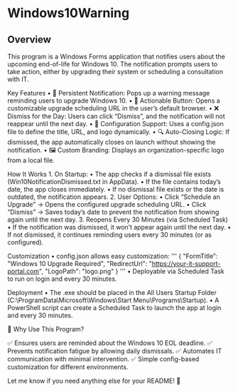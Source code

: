 # Windows10Warning

## Overview

This program is a Windows Forms application that notifies users about the upcoming end-of-life for Windows 10. The notification prompts users to take action, either by upgrading their system or scheduling a consultation with IT.

Key Features
	• 🚀 Persistent Notification: Pops up a warning message reminding users to upgrade Windows 10.
	• 🔗 Actionable Button: Opens a customizable upgrade scheduling URL in the user’s default browser.
	• ❌ Dismiss for the Day: Users can click “Dismiss”, and the notification will not reappear until the next day.
	• 📁 Configuration Support: Uses a config.json file to define the title, URL, and logo dynamically.
	• 🔍 Auto-Closing Logic: If dismissed, the app automatically closes on launch without showing the notification.
	• 🖼 Custom Branding: Displays an organization-specific logo from a local file.

How It Works
	1. On Startup:
		• The app checks if a dismissal file exists (Win10NotificationDismissed.txt in AppData).
		• If the file contains today’s date, the app closes immediately.
		• If no dismissal file exists or the date is outdated, the notification appears.
	2. User Options:
		• Click “Schedule an Upgrade” → Opens the configured upgrade scheduling URL.
		• Click “Dismiss” → Saves today’s date to prevent the notification from showing again until the next day.
	3. Reopens Every 30 Minutes (via Scheduled Task)
		• If the notification was dismissed, it won’t appear again until the next day.
		• If not dismissed, it continues reminding users every 30 minutes (or as configured).

Customization
	• config.json allows easy customization:
'''
{
    "FormTitle": "Windows 10 Upgrade Required",
    "RedirectUrl": "https://your-it-support-portal.com",
    "LogoPath": "logo.png"
}
'''
	• Deployable via Scheduled Task to run on login and every 30 minutes.

Deployment
	•	The .exe should be placed in the All Users Startup Folder (C:\ProgramData\Microsoft\Windows\Start Menu\Programs\Startup\).
	•	A PowerShell script can create a Scheduled Task to launch the app at login and every 30 minutes.

🔹 Why Use This Program?

✅ Ensures users are reminded about the Windows 10 EOL deadline.
✅ Prevents notification fatigue by allowing daily dismissals.
✅ Automates IT communication with minimal intervention.
✅ Simple config-based customization for different environments.

Let me know if you need anything else for your README! 🚀
